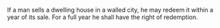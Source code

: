 If a man sells a dwelling house in a walled city, he may redeem it within a year of its sale. For a full year he shall have the right of redemption.
